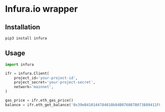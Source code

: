 # Infura.io wrapper

## Installation
```
pip3 install infura
```

## Usage
```python
import infura

ifr = infura.Client(
    project_id='your-project-id',
    project_secret='your-project-secret',
    network='mainnet',
)

gas_price = ifr.eth_gas_price()
balance = ifr.eth_get_balance('0x39eB410144784010b84B076087B073889411F878')
```
